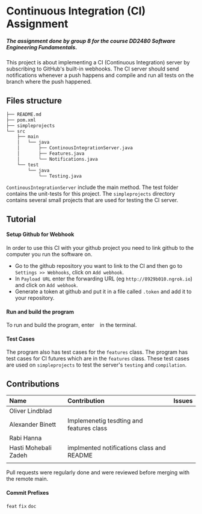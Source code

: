 # Continuous Integration (CI) Assignment
##### The assignment done by group 8 for the course DD2480 Software Engineering Fundamentals.
This project is about implementing a CI (Continuous Integration) server by subscribing to GitHub's built-in webhooks. The CI server should send notifications whenever a push happens and compile and run all tests on the branch where the push happened.

## Files structure
```bash
├── README.md
├── pom.xml
├── simpleprojects
└── src
    ├── main
    │   └── java
    │       ├── ContinousIntegrationServer.java
    │       ├── Features.java
    │       └── Notifications.java
    └── test
        └── java
            └── Testing.java
```
`ContinousIntegrationServer` include the main method.
The test folder contains the unit-tests for this project.
The `simpleprojects` directory contains several small projects that are used for testing the CI server.

## Tutorial

#### Setup Github for Webhook
In order to use this CI with your github project you need to link github to the computer you run the software on.
* Go to the github repository you want to link to the CI and then go to `Settings >> Webhooks`, click on `Add webhook`.
* In `Payload URL` enter the forwarding URL (eg `http://8929b010.ngrok.io`) and click on `Add webhook`. 
* Generate a token at github and put it in a file called `.token` and add it to your repository.

#### Run and build the program
To run and build the program, enter ` ` in the terminal.

#### Test Cases
The program also has test cases for the `features` class.
The program has test cases for CI futures which are in the `features` class.
These test cases are used on `simpleprojects` to test the server's `testing` and `compilation`.


## Contributions
|  Name | Contribution | Issues |
|:-------|:--------|:--------|
|Oliver Lindblad| | |
|Alexander Binett | Implemenetig tesdting and features class| |
|Rabi Hanna	| | |
|Hasti Mohebali Zadeh| implmented notifications class and README| |
| | | |

Pull requests were regularly done and were reviewed before merging with the remote main.

#### Commit Prefixes
`feat`
`fix`
`doc`
